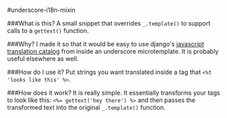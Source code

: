 #underscore-i18n-mixin




###What is this?
A small snippet that overrides `_.template()` to support calls to a `gettext()` function.

###Why?
I made it so that it would be easy to use django's [javascript translation catalog](https://docs.djangoproject.com/en/1.4/topics/i18n/translation/#internationalization-in-javascript-code) from inside an underscore microtemplate. It is probably useful elsewhere as well.

###How do I use it?
Put strings you want translated inside a tag that `<%t 'looks like this' %>`.

###How does it work?
It is really simple. It essentially transforms your tags to look like this: `<%= gettext('hey there') %>` and then passes the transformed text into the original `_.template()` function. 
